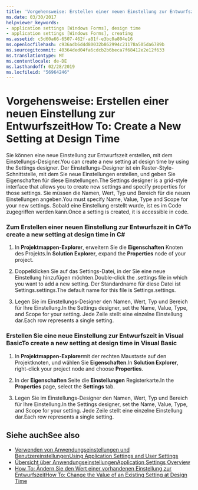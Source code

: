 ```yaml
---
title: 'Vorgehensweise: Erstellen einer neuen Einstellung zur Entwurfszeit'
ms.date: 03/30/2017
helpviewer_keywords:
- application settings [Windows Forms], design time
- application settings [Windows Forms], creating
ms.assetid: c5d60a66-6507-462f-a81f-e3bc0a804e16
ms.openlocfilehash: c936adb6d4d80032b862994c21178a505da6789b
ms.sourcegitcommit: 40364ded04fa6cdcb2b6beca7f68412e2e12f633
ms.translationtype: MT
ms.contentlocale: de-DE
ms.lasthandoff: 02/28/2019
ms.locfileid: "56964246"
---
```

# <a name="how-to-create-a-new-setting-at-design-time"></a><span data-ttu-id="e3b8e-102">Vorgehensweise: Erstellen einer neuen Einstellung zur Entwurfszeit</span><span class="sxs-lookup"><span data-stu-id="e3b8e-102">How To: Create a New Setting at Design Time</span></span>
<span data-ttu-id="e3b8e-103">Sie können eine neue Einstellung zur Entwurfszeit erstellen, mit dem Einstellungs-Designer.</span><span class="sxs-lookup"><span data-stu-id="e3b8e-103">You can create a new setting at design time by using the Settings designer.</span></span> <span data-ttu-id="e3b8e-104">Der Einstellungs-Designer ist ein Raster-Style-Schnittstelle, mit dem Sie neue Einstellungen erstellen, und geben Sie Eigenschaften für diese Einstellungen.</span><span class="sxs-lookup"><span data-stu-id="e3b8e-104">The Settings designer is a grid-style interface that allows you to create new settings and specify properties for those settings.</span></span> <span data-ttu-id="e3b8e-105">Sie müssen die Namen, Wert, Typ und Bereich für die neuen Einstellungen angeben.</span><span class="sxs-lookup"><span data-stu-id="e3b8e-105">You must specify Name, Value, Type and Scope for your new settings.</span></span> <span data-ttu-id="e3b8e-106">Sobald eine Einstellung erstellt wurde, ist es im Code zugegriffen werden kann.</span><span class="sxs-lookup"><span data-stu-id="e3b8e-106">Once a setting is created, it is accessible in code.</span></span>  
  
### <a name="to-create-a-new-setting-at-design-time-in-c"></a><span data-ttu-id="e3b8e-107">Zum Erstellen einer neuen Einstellung zur Entwurfszeit in C\#</span><span class="sxs-lookup"><span data-stu-id="e3b8e-107">To create a new setting at design time in C\#</span></span>
  
1.  <span data-ttu-id="e3b8e-108">In **Projektmappen-Explorer**, erweitern Sie die **Eigenschaften** Knoten des Projekts.</span><span class="sxs-lookup"><span data-stu-id="e3b8e-108">In **Solution Explorer**, expand the **Properties** node of your project.</span></span>  
  
2.  <span data-ttu-id="e3b8e-109">Doppelklicken Sie auf das Settings-Datei, in der Sie eine neue Einstellung hinzufügen möchten.</span><span class="sxs-lookup"><span data-stu-id="e3b8e-109">Double-click the .settings file in which you want to add a new setting.</span></span> <span data-ttu-id="e3b8e-110">Der Standardname für diese Datei ist Settings.settings.</span><span class="sxs-lookup"><span data-stu-id="e3b8e-110">The default name for this file is Settings.settings.</span></span>  
  
3.  <span data-ttu-id="e3b8e-111">Legen Sie im Einstellungs-Designer den Namen, Wert, Typ und Bereich für Ihre Einstellung.</span><span class="sxs-lookup"><span data-stu-id="e3b8e-111">In the Settings designer, set the Name, Value, Type, and Scope for your setting.</span></span> <span data-ttu-id="e3b8e-112">Jede Zeile stellt eine einzelne Einstellung dar.</span><span class="sxs-lookup"><span data-stu-id="e3b8e-112">Each row represents a single setting.</span></span>  
  
### <a name="to-create-a-new-setting-at-design-time-in-visual-basic"></a><span data-ttu-id="e3b8e-113">Erstellen Sie eine neue Einstellung zur Entwurfszeit in Visual Basic</span><span class="sxs-lookup"><span data-stu-id="e3b8e-113">To create a new setting at design time in Visual Basic</span></span>  
  
1.  <span data-ttu-id="e3b8e-114">In **Projektmappen-Explorer**mit der rechten Maustaste auf den Projektknoten, und wählen Sie **Eigenschaften**.</span><span class="sxs-lookup"><span data-stu-id="e3b8e-114">In **Solution Explorer**, right-click your project node and choose **Properties**.</span></span>  
  
2.  <span data-ttu-id="e3b8e-115">In der **Eigenschaften** Seite die **Einstellungen** Registerkarte.</span><span class="sxs-lookup"><span data-stu-id="e3b8e-115">In the **Properties** page, select the **Settings** tab.</span></span>  
  
3.  <span data-ttu-id="e3b8e-116">Legen Sie im Einstellungs-Designer den Namen, Wert, Typ und Bereich für Ihre Einstellung.</span><span class="sxs-lookup"><span data-stu-id="e3b8e-116">In the Settings designer, set the Name, Value, Type, and Scope for your setting.</span></span> <span data-ttu-id="e3b8e-117">Jede Zeile stellt eine einzelne Einstellung dar.</span><span class="sxs-lookup"><span data-stu-id="e3b8e-117">Each row represents a single setting.</span></span>  
  
## <a name="see-also"></a><span data-ttu-id="e3b8e-118">Siehe auch</span><span class="sxs-lookup"><span data-stu-id="e3b8e-118">See also</span></span>
- [<span data-ttu-id="e3b8e-119">Verwenden von Anwendungseinstellungen und Benutzereinstellungen</span><span class="sxs-lookup"><span data-stu-id="e3b8e-119">Using Application Settings and User Settings</span></span>](../../../../docs/framework/winforms/advanced/using-application-settings-and-user-settings.md)
- [<span data-ttu-id="e3b8e-120">Übersicht über Anwendungseinstellungen</span><span class="sxs-lookup"><span data-stu-id="e3b8e-120">Application Settings Overview</span></span>](../../../../docs/framework/winforms/advanced/application-settings-overview.md)
- [<span data-ttu-id="e3b8e-121">How To: Ändern Sie den Wert einer vorhandenen Einstellung zur Entwurfszeit</span><span class="sxs-lookup"><span data-stu-id="e3b8e-121">How To: Change the Value of an Existing Setting at Design Time</span></span>](../../../../docs/framework/winforms/advanced/how-to-change-the-value-of-an-existing-setting-at-design-time.md)
